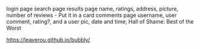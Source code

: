 login page
search page
results page
    name, ratings, address, picture, number of reviews - Put it in a card
comments page 
    username, user comment, rating?, and a user pic, date and time;
Hall of Shame: Best of the Worst

https://leaverou.github.io/bubbly/